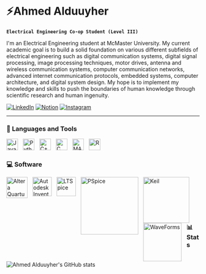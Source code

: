 # ⚡Ahmed Alduuyher

**`Electrical Engineering Co-op Student (Level III)`**

I'm an Electrical Engineering student at McMaster University. My current academic goal is to build a solid foundation on various different subfields of electrical engineering such as digital communication systems, digital signal processing, image processing techniques, motor drives, antenna and wireless communication systems, computer communication networks, advanced internet communication protocols, embedded systems, computer architecture, and digital system design. My hope is to implement my knowledge and skills to push the boundaries of human knowledge through scientific research and human ingenuity. 

   <p align="left">
      <a href="https://www.linkedin.com/in/ahmedalduuyher/">
         <img alt="LinkedIn" title="LinkedIn" src="https://img.shields.io/badge/linkedin-%230077B5.svg?&style=for-the-badge&logo=linkedin&logoColor=white"/></a> 
      <a href="https://victorious-captain-c72.notion.site/Hi-I-m-Ahmed-Alduuyher-e2bf95e4b1dc4cccb413ce1644b60bd1">
         <img alt="Notion" title="Notion" src="https://img.shields.io/badge/Notion-black?style=for-the-badge&logo=Notion"/></a>
     <a href="https://www.instagram.com/ahmedalduuyher/">
         <img alt="Instagram" title="Instagram" src="https://img.shields.io/badge/instagram-%23E4405F.svg?&style=for-the-badge&logo=instagram&logoColor=white"/></a>
   </p>

---

### 🧰 Languages and Tools


<img align="left" alt="JavaScript" width="30px" style="padding-right:10px;" src="https://cdn.jsdelivr.net/gh/devicons/devicon/icons/javascript/javascript-original.svg" />
<img align="left" alt="Python" width="30px" style="padding-right:10px;" src="https://cdn.jsdelivr.net/gh/devicons/devicon/icons/python/python-original.svg" />
<img align="left" alt="C++" width="30px" style="padding-right:10px;" src="https://cdn.jsdelivr.net/gh/devicons/devicon/icons/cplusplus/cplusplus-original.svg" />
<img align="left" alt="C" width="30px" style="padding-right:10px;" src="https://cdn.jsdelivr.net/gh/devicons/devicon/icons/c/c-original.svg" />
<img align="left" alt="MATLAB" width="30px" style="padding-right:10px;" src="https://cdn.jsdelivr.net/gh/devicons/devicon/icons/matlab/matlab-original.svg" />
<img align="left" alt="R" width="30px" style="padding-right:10px;" src="https://cdn.jsdelivr.net/gh/devicons/devicon/icons/r/r-original.svg" />

<br />

#
### 💻 Software

<img align="left" alt="Altera Quartus II" width="55px" style="padding-right:10px;" src="https://streamhpc.com/wp-content/uploads/2016/10/quartus-300x284.jpg"/>
<img align="left" alt="Autodesk Inventor" width="50px" style="padding-right:10px;" src="https://www.cadac.com/globalassets/software/fy23---autodesk/autodesk-inventor-professional-small_social-400.png"/>
<img align="left" alt="LTSpice" width="50px" style="padding-right:10px;" src="https://djtnrpkvps28m.cloudfront.net/uploads/2020/11/LTSpice-logo.jpg"/>
<img align="left" alt="PSpice" width="150px" style="padding-right:10px;" src="https://www.pspice.com/sites/default/files/pspice-for-ti-logo.png"/>
<img align="left" alt="Keil" width="120px" style="padding-right:10px;" src="https://upload.wikimedia.org/wikipedia/en/thumb/8/8d/Keil_logo.svg/1200px-Keil_logo.svg.png"/>
<img align="left" alt="WaveForms" width="100px" style="padding-right:10px;" src="https://cdn11.bigcommerce.com/s-7gavg/product_images/uploaded_images/waveforms-logo-300.png"/>


<br />

#

### 📊 Stats

![Ahmed Alduuyher's GitHub stats](https://github-readme-stats.vercel.app/api?username=ahmedalduuyher&show_icons=true&theme=gruvbox)

<!-- ![GitHub Streak](https://streak-stats.demolab.com?user=ahmedalduuyher&theme=gruvbox&border_radius=4.5) -->

#
